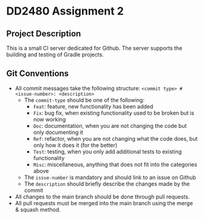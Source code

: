 # DD2480 Assignment 2


## Project Description
This is a small CI server dedicated for Github. The server supports the building and testing of Gradle projects.

## Git Conventions
- All commit messages take the following structure:
`<commit type> #<issue-number>: <description>`
  - The `commit-type` should be one of the following:
    - `Feat`: feature, new functionality has been added
    - `Fix`: bug fix, when existing functionality used to be broken but is now working
    - `Doc`: documentation, when you are not changing the code but only documenting it
    - `Ref`: refactor, when you are not changing what the code does, but only how it does it (for the better)
    - `Test`: testing, when you only add additional tests to existing functionality
    - `Misc`: miscellaneous, anything that does not fit into the categories above
  - The `issue-number` is mandatory and should link to an issue on Github
  - The `description` should briefly describe the changes made by the commit
- All changes to the main branch should be done through pull requests.
- All pull requests must be merged into the main branch using the merge & squash method.
